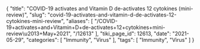 {
    "title": "COVID-19 activates and Vitamin D de-activates 12 cytokines (mini-review)",
    "slug": "covid-19-activates-and-vitamin-d-de-activates-12-cytokines-mini-review",
    "aliases": [
        "/COVID-19+activates+and+Vitamin+D+de-activates+12+cytokines+mini-review\u2013+May+2021",
        "/12613"
    ],
    "tiki_page_id": 12613,
    "date": "2021-05-29",
    "categories": [
        "Immunity",
        "Virus"
    ],
    "tags": [
        "Immunity",
        "Virus"
    ]
}